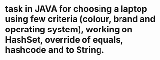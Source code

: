 # task in JAVA for choosing a laptop using few criteria (colour, brand and operating system), working on HashSet, override of equals, hashcode and to String.
